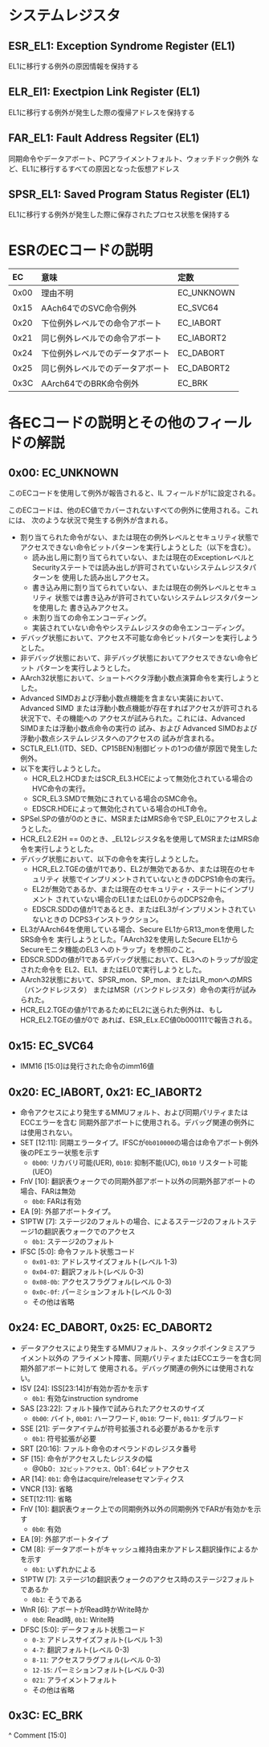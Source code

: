 # システムレジスタ

## ESR_EL1: Exception Syndrome Register (EL1)

EL1に移行する例外の原因情報を保持する

## ELR_El1: Exectpion Link Register (EL1)

EL1に移行する例外が発生した際の復帰アドレスを保持する

## FAR_EL1: Fault Address Regsiter (EL1)

同期命令やデータアボート、PCアライメントフォルト、ウォッチドック例外
など、EL1に移行するすべての原因となった仮想アドレス

## SPSR_EL1: Saved Program Status Register (EL1)

EL1に移行する例外が発生した際に保存されたプロセス状態を保持する

# ESRのECコードの説明

| EC | 意味 | 定数 |
|:---|:-----|:-----|
| 0x00 | 理由不明 | EC_UNKNOWN |
| 0x15 | AAch64でのSVC命令例外 | EC_SVC64 |
| 0x20 | 下位例外レベルでの命令アボート | EC_IABORT |
| 0x21 | 同じ例外レベルでの命令アボート | EC_IABORT2 |
| 0x24 | 下位例外レベルでのデータアボート | EC_DABORT |
| 0x25 | 同じ例外レベルでのデータアボート | EC_DABORT2 |
| 0x3C | AArch64でのBRK命令例外 | EC_BRK |

# 各ECコードの説明とその他のフィールドの解説

## 0x00: EC_UNKNOWN

このECコードを使用して例外が報告されると、IL フィールドが1に設定される。

このECコードは、他のEC値でカバーされないすべての例外に使用される。これには、
次のような状況で発生する例外が含まれる。

- 割り当てられた命令がない、または現在の例外レベルとセキュリティ状態で
  アクセスできない命令ビットパターンを実行しようとした（以下を含む）。
    - 読み出し用に割り当てられていない、または現在のExceptionレベルと
      Securityステートでは読み出しが許可されていないシステムレジスタパターンを
      使用した読み出しアクセス。
    - 書き込み用に割り当てられていない、または現在の例外レベルとセキュリティ
      状態では書き込みが許可されていないシステムレジスタパターンを使用した
      書き込みアクセス。
    - 未割り当ての命令エンコーディング。
    - 実装されていない命令やシステムレジスタの命令エンコーディング。
- デバッグ状態において、アクセス不可能な命令ビットパターンを実行しようとした。
- 非デバッグ状態において、非デバッグ状態においてアクセスできない命令ビット
  パターンを実行しようとした。
- AArch32状態において、ショートベクタ浮動小数点演算命令を実行しようとした。
- Advanced SIMDおよび浮動小数点機能を含まない実装において、Advanced SIMD
  または浮動小数点機能が存在すればアクセスが許可される状況下で、その機能への
  アクセスが試みられた。これには、Advanced SIMDまたは浮動小数点命令の実行の
  試み、および Advanced SIMDおよび浮動小数点システムレジスタへのアクセスの
  試みが含まれる。
- SCTLR_EL1.{ITD、SED、CP15BEN}制御ビットの1つの値が原因で発生した例外。
- 以下を実行しようとした。
    - HCR_EL2.HCDまたはSCR_EL3.HCEによって無効化されている場合のHVC命令の実行。
    - SCR_EL3.SMDで無効にされている場合のSMC命令。
    - EDSCR.HDEによって無効化されている場合のHLT命令。
- SPSel.SPの値が0のときに、MSRまたはMRS命令でSP_EL0にアクセスしようとした。
- HCR_EL2.E2H == 0のとき、_EL12レジスタ名を使用してMSRまたはMRS命令を実行しようとした。
- デバッグ状態において、以下の命令を実行しようとした。
    - HCR_EL2.TGEの値が1であり、EL2が無効であるか、または現在のセキュリティ
      状態でインプリメントされていないときのDCPS1命令の実行。
    - EL2が無効であるか、または現在のセキュリティ・ステートにインプリメント
      されていない場合のEL1またはEL0からのDCPS2命令。
    - EDSCR.SDDの値が1であるとき、またはEL3がインプリメントされていないときの
      DCPS3インストラクション。
- EL3がAArch64を使用している場合、Secure EL1からR13_monを使用したSRS命令を
  実行しようとした。「AArch32を使用したSecure EL1からSecureモニタ機能のEL3
  へのトラップ」を参照のこと。
- EDSCR.SDDの値が1であるデバッグ状態において、EL3へのトラップが設定された命令を
  EL2、EL1、またはEL0で実行しようとした。
- AArch32状態において、SPSR_mon、SP_mon、またはLR_monへのMRS（バンクドレジスタ）
  またはMSR（バンクドレジスタ）命令の実行が試みられた。
- HCR_EL2.TGEの値が1であるためにEL2に送られた例外は、もしHCR_EL2.TGEの値が0で
  あれば、ESR_ELx.EC値0b000111で報告される。

## 0x15: EC_SVC64

- IMM16 [15:0]は発行された命令のimm16値

## 0x20: EC_IABORT, 0x21: EC_IABORT2

- 命令アクセスにより発生するMMUフォルト、および同期パリティまたはECCエラーを含む
  同期外部アボートに使用される。デバッグ関連の例外には使用されない。
- SET [12:11]: 同期エラータイプ。IFSCが`0b010000`の場合は命令アボート例外後のPEエラー状態を示す
  - `0b00`: リカバリ可能(UER), `0b10`: 抑制不能(UC), `0b10` リスタート可能(UEO)
- FnV [10]: 翻訳表ウォークでの同期外部アボート以外の同期外部アボートの場合、FARは無効
  - `0b0`: FARは有効
- EA [9]: 外部アボートタイプ。
- S1PTW [7]: ステージ2のフォルトの場合、によるステージ2のフォルトステージ1の翻訳表ウォークでのアクセス
  - `0b1`:  ステージ2のフォルト
- IFSC [5:0]: 命令ファルト状態コード
  - `0x01-03`: アドレスサイズフォルト(レベル 1-3)
  - `0x04-07`: 翻訳フォルト(レベル 0-3)
  - `0x08-0b`: アクセスフラグフォル(レベル 0-3)
  - `0x0c-0f`: パーミションフォルト(レベル 0-3)
  - その他は省略


## 0x24: EC_DABORT, 0x25: EC_DABORT2

- データアクセスにより発生するMMUフォルト、スタックポインタミスアライメント以外の
  アライメント障害、同期パリティまたはECCエラーを含む同期外部アボートに対して
  使用される。デバッグ関連の例外には使用されない。
- ISV [24]: ISS[23:14]が有効か否かを示す
  - `0b1`: 有効なinstruction syndrome
- SAS [23:22]: フォルト操作で試みられたアクセスのサイズ
  - `0b00`: バイト, `0b01`: ハーフワード, `0b10`: ワード, `0b11`: ダブルワード
- SSE [21]: データアイテムが符号拡張される必要があるかを示す
  - `0b1`: 符号拡張が必要
- SRT [20:16]: ファルト命令のオペランドのレジスタ番号
- SF [15]: 命令がアクセスしたレジスタの幅
  - @0b0`: 32ビットアクセス、`0b1`: 64ビットアクセス
- AR [14]: `0b1`: 命令はacquire/releaseセマンティクス
- VNCR [13]: 省略
- SET[12:11]: 省略
- FnV [10]: 翻訳表ウォーク上での同期例外以外の同期例外でFARが有効かを示す
  - `0b0`: 有効
- EA [9]: 外部アボートタイプ
- CM [8]: データアボートがキャッシュ維持由来かアドレス翻訳操作によるかを示す
  - `0b1`: いずれかによる
- S1PTW [7]: ステージ1の翻訳表ウォークのアクセス時のステージ2フォルトであるか
  - `0b1`: そうである
- WnR [6]: アボートがRead時かWrite時か
  - `0b0`: Read時, `0b1`: Write時
- DFSC [5:0]: データフォルト状態コード
  - `0-3`: アドレスサイズフォルト(レベル 1-3)
  - `4-7`: 翻訳フォルト(レベル 0-3)
  - `8-11`: アクセスフラグフォル(レベル 0-3)
  - `12-15`: パーミションフォルト(レベル 0-3)
  - `021`: アライメントフォルト
  - その他は省略

## 0x3C: EC_BRK

^ Comment [15:0]
